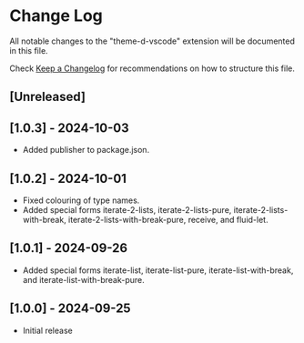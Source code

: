 # Change Log

All notable changes to the "theme-d-vscode" extension will be documented in this file.

Check [Keep a Changelog](http://keepachangelog.com/) for recommendations on how to structure this file.

## [Unreleased]

## [1.0.3] - 2024-10-03

- Added publisher to package.json.

## [1.0.2] - 2024-10-01

- Fixed colouring of type names.
- Added special forms iterate-2-lists, iterate-2-lists-pure,
  iterate-2-lists-with-break, iterate-2-lists-with-break-pure,
  receive, and fluid-let.

## [1.0.1] - 2024-09-26

- Added special forms iterate-list, iterate-list-pure, iterate-list-with-break,
  and iterate-list-with-break-pure.

## [1.0.0] - 2024-09-25

- Initial release


